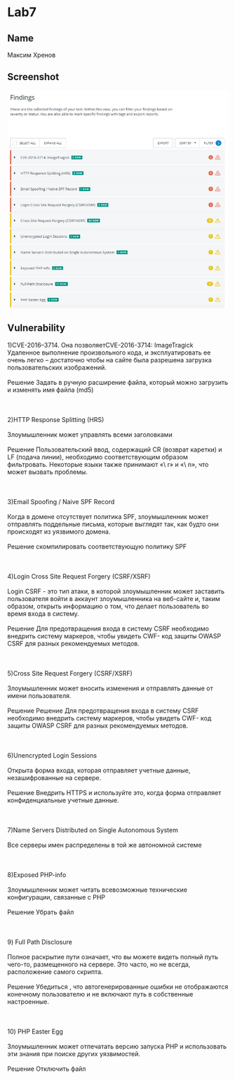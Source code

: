 # Lab7

## Name

Максим Хренов

## Screenshot

![codefights](https://github.com/MaximKhrenov/infobez/blob/master/labs7.JPG)

## Vulnerability

1)CVE-2016–3714. Она позволяетCVE-2016-3714: ImageTragick <br>
	Удаленное выполнение произвольного кода, и эксплуатировать ее очень легко – достаточно чтобы на сайте была разрешена загрузка пользовательских изображений.<br><br>
Решение Задать в ручную расширение файла, который можно загрузить и изменять имя файла (md5)
<br><br><br><br>
2)HTTP Response Splitting (HRS)<br><br>
	Злоумышленник может управлять всеми заголовками<br><br>
Решение Пользовательский ввод, содержащий CR (возврат каретки) и LF (подача линии), необходимо соответствующим образом фильтровать. Некоторые языки также принимают «\ r» и «\ n», что может вызвать проблемы. 
<br><br><br><br>
3)Email Spoofing / Naive SPF Record <br><br>
	Когда в домене отсутствует политика SPF, злоумышленник может отправлять поддельные письма, которые выглядят так, как будто они происходят из уязвимого домена.<br><br>
Решение скомпилировать соответствующую политику SPF
<br><br><br><br>
4)Login Cross Site Request Forgery (CSRF/XSRF)
<br><br>
	Login CSRF - это тип атаки, в которой злоумышленник может заставить пользователя войти в аккаунт злоумышленника на веб-сайте и, таким образом, открыть информацию о том, что делает пользователь во время входа в систему.
	<br><br>
Решение Для предотвращения входа в систему CSRF необходимо внедрить систему маркеров, чтобы увидеть CWF- код защиты OWASP CSRF для разных рекомендуемых методов.<br><br><br><br>
5)Cross Site Request Forgery (CSRF/XSRF)
<br><br>
	Злоумышленник может вносить изменения и отправлять данные от имени пользователя.
	<br><br>
Решение 
	Решение Для предотвращения входа в систему CSRF необходимо внедрить систему маркеров, чтобы увидеть CWF- код защиты OWASP CSRF для разных рекомендуемых методов.<br><br><br><br>
6)Unencrypted Login Sessions 
<br><br>
	Открыта форма входа, которая отправляет учетные данные, незашифрованные на сервере.
	<br><br>
Решение Внедрить HTTPS и используйте это, когда форма отправляет конфиденциальные учетные данные. 
<br><br><br><br>
7)Name Servers Distributed on Single Autonomous System
<br><br>
	Все серверы имен распределены в той же автономной системе
	<br><br><br><br>
8)Exposed PHP-info
<br><br>
	Злоумышленник может читать всевозможные технические конфигурации, связанные с PHP
	<br><br>
Решение Убрать файл <br><br><br><br>
9) Full Path Disclosure <br><br>
	Полное раскрытие пути означает, что вы можете видеть полный путь чего-то, размещенного на сервере. Это часто, но не всегда, расположение самого скрипта.<br><br>
Решение Убедиться , что автогенерированные ошибки не отображаются конечному пользователю и не включают путь в собственные настроенные.
<br><br><br><br>
10) PHP Easter Egg <br><br>
	Злоумышленник может отпечатать версию запуска PHP и использовать эти знания при поиске других уязвимостей.<br><br>
Решение Отключить файл
<br><br><br><br>




